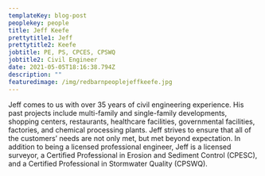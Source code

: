 ```yaml
---
templateKey: blog-post
peoplekey: people
title: Jeff Keefe
prettytitle1: Jeff
prettytitle2: Keefe
jobtitle: PE, PS, CPCES, CPSWQ
jobtitle2: Civil Engineer
date: 2021-05-05T18:16:38.794Z
description: ""
featuredimage: /img/redbarnpeoplejeffkeefe.jpg
---
```

<!--StartFragment-->

Jeff comes to us with over 35 years of civil engineering experience. His past projects include multi-family and single-family developments, shopping centers, restaurants, healthcare facilities, governmental facilities, factories, and chemical processing plants. Jeff strives to ensure that all of the customers’ needs are not only met, but met beyond expectation. In addition to being a licensed professional engineer, Jeff is a licensed surveyor, a Certified Professional in Erosion and Sediment Control (CPESC), and a Certified Professional in Stormwater Quality (CPSWQ).

<!--EndFragment-->